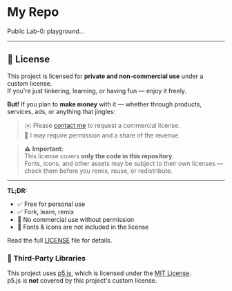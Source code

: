 # My Repo

Public Lab-0: playground...

---

## 🪪 License

This project is licensed for **private and non-commercial use** under a custom license.  
If you're just tinkering, learning, or having fun — enjoy it freely.

**But!** If you plan to **make money** with it — whether through products, services, ads, or anything that jingles:
> ✉️ Please [contact me](mailto:professor.dr.y@gmail.com) to request a commercial license.  
> 🧾 I may require permission and a share of the revenue.

> ⚠️ **Important:**  
> This license covers **only the code in this repository**.  
> Fonts, icons, and other assets may be subject to their own licenses — check them before you remix, reuse, or redistribute.

---

**TL;DR:**
- ✅ Free for personal use
- ✅ Fork, learn, remix
- 🚫 No commercial use without permission
- 🔗 Fonts & icons are not included in the license

Read the full [LICENSE](./LICENSE) file for details.

### 🎨 Third-Party Libraries

This project uses [p5.js](https://p5js.org), which is licensed under the [MIT License](https://github.com/processing/p5.js/blob/main/license.txt).  
p5.js is **not** covered by this project's custom license.

